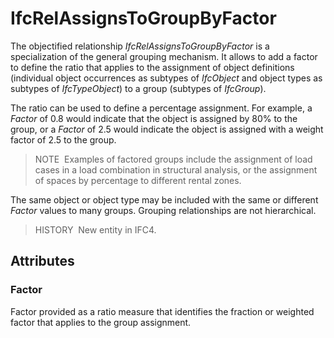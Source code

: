 # IfcRelAssignsToGroupByFactor

The objectified relationship _IfcRelAssignsToGroupByFactor_ is a specialization of the general grouping mechanism. It allows to add a factor to define the ratio that applies to the assignment of object definitions (individual object occurrences as subtypes of _IfcObject_ and object types as subtypes of _IfcTypeObject_) to a group (subtypes of _IfcGroup_).

The ratio can be used to define a percentage assignment. For example, a _Factor_ of 0.8 would indicate that the object is assigned by 80% to the group, or a _Factor_ of 2.5 would indicate the object is assigned with a weight factor of 2.5 to the group.

> NOTE&nbsp; Examples of factored groups include the assignment of load cases in a load combination in structural analysis, or the assignment of spaces by percentage to different rental zones.

The same object or object type may be included with the same or different _Factor_ values to many groups. Grouping relationships are not hierarchical.

> HISTORY&nbsp; New entity in IFC4.

## Attributes

### Factor
Factor provided as a ratio measure that identifies the fraction or weighted factor that applies to the group assignment.
